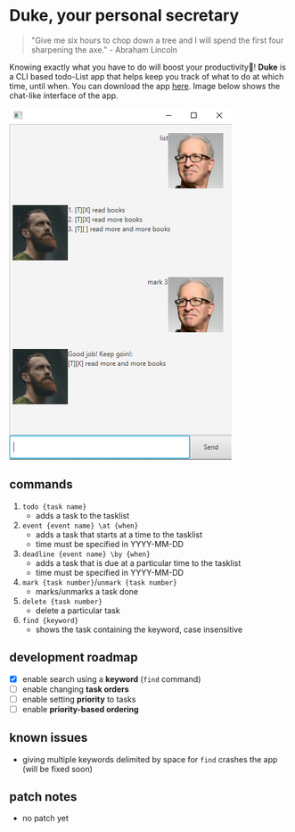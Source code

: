 # Duke, your personal secretary
> "Give me six hours to chop down a tree and I will spend the first four sharpening the axe." - Abraham Lincoln

Knowing exactly what you have to do will boost your productivity:rocket:!
**Duke** is a CLI based todo-List app that helps keep you track of what to do at which time, until when.
You can download the app [here](https://github.com/B1LLP4RK/ip). Image below shows the chat-like interface of the app.

![Contribution guidelines for this project](./Ui.png)

## commands
1. `todo {task name}`
    - adds a task to the tasklist
2. `event {event name} \at {when}`
    - adds a task that starts at a time to the tasklist
    - time must be specified in YYYY-MM-DD
3. `deadline {event name} \by {when}`
    - adds a task that is due at a particular time to the tasklist
    - time must be specified in YYYY-MM-DD
4. `mark {task number}`/`unmark {task number}`
    - marks/unmarks a task done
5. `delete {task number}`
    - delete a particular task
6. `find {keyword}`
    - shows the task containing the keyword, case insensitive

## development roadmap
- [x] enable search using a **keyword** (`find` command)
- [ ] enable changing **task orders**
- [ ] enable setting **priority** to tasks
- [ ] enable **priority-based ordering**

## known issues
- giving multiple keywords delimited by space for `find` crashes the app (will be fixed soon)

## patch notes
- no patch yet
